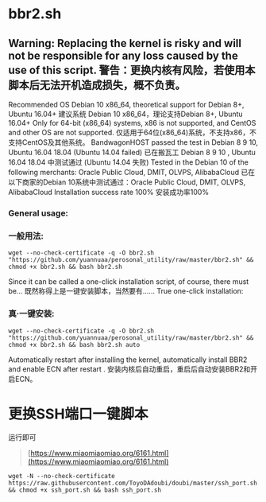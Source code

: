 # bbr2.sh

**Warning: Replacing the kernel is risky and will not be responsible for any loss caused by the use of this script.**
**警告：更换内核有风险，若使用本脚本后无法开机造成损失，概不负责。**
---
Recommended OS Debian 10 x86_64, theoretical support for Debian 8+, Ubuntu 16.04+
建议系统 Debian 10 x86_64，理论支持Debian 8+, Ubuntu 16.04+
Only for 64-bit (x86_64) systems, x86 is not supported, and CentOS and other OS are not supported.
仅适用于64位(x86_64)系统，不支持x86，不支持CentOS及其他系统。
BandwagonHOST passed the test in Debian 8 9 10, Ubuntu 16.04 18.04 (Ubuntu 14.04 failed)
已在搬瓦工 Debian 8 9 10 , Ubuntu 16.04 18.04 中测试通过 (Ubuntu 14.04 失败)
Tested in the Debian 10 of the following merchants: Oracle Public Cloud, DMIT, OLVPS, AlibabaCloud
已在以下商家的Debian 10系统中测试通过：Oracle Public Cloud, DMIT, OLVPS, AlibabaCloud
Installation success rate 100%
安装成功率100%

### General usage:  
### 一般用法:
```
wget --no-check-certificate -q -O bbr2.sh "https://github.com/yuannuaa/perosonal_utility/raw/master/bbr2.sh" && chmod +x bbr2.sh && bash bbr2.sh
```

Since it can be called a one-click installation script, of course, there must be...
既然称得上是一键安装脚本，当然要有......
True one-click installation:
### 真·一键安装:
```
wget --no-check-certificate -q -O bbr2.sh "https://github.com/yuannuaa/perosonal_utility/raw/master/bbr2.sh" && chmod +x bbr2.sh && bash bbr2.sh auto
```

Automatically restart after installing the kernel, automatically install BBR2 and enable ECN after restart .
安装内核后自动重启，重启后自动安装BBR2和开启ECN。

# 更换SSH端口一键脚本
运行即可
> [https://www.miaomiaomiao.org/6161.html](https://www.miaomiaomiao.org/6161.html)
``` 
wget -N --no-check-certificate https://raw.githubusercontent.com/ToyoDAdoubi/doubi/master/ssh_port.sh && chmod +x ssh_port.sh && bash ssh_port.sh
```
